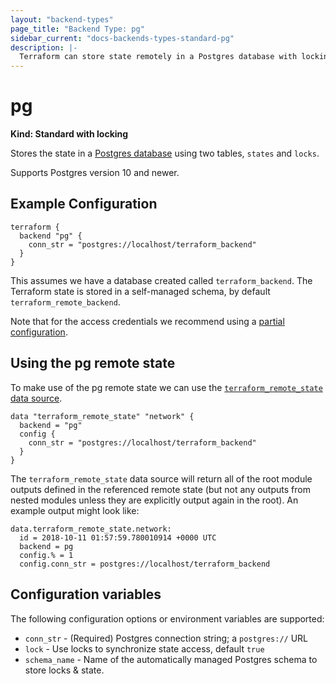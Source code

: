 ```yaml
---
layout: "backend-types"
page_title: "Backend Type: pg"
sidebar_current: "docs-backends-types-standard-pg"
description: |-
  Terraform can store state remotely in a Postgres database with locking.
---
```


# pg

**Kind: Standard with locking**

Stores the state in a [Postgres database](https://www.postgresql.org) using two tables, `states` and `locks`.

Supports Postgres version 10 and newer.

## Example Configuration

```hcl
terraform {
  backend "pg" {
    conn_str = "postgres://localhost/terraform_backend"
  }
}
```

This assumes we have a database created called `terraform_backend`. The
Terraform state is stored in a self-managed schema, by default 
`terraform_remote_backend`.

Note that for the access credentials we recommend using a
[partial configuration](/docs/backends/config.html).

## Using the pg remote state

To make use of the pg remote state we can use the
[`terraform_remote_state` data
source](/docs/providers/terraform/d/remote_state.html).

```hcl
data "terraform_remote_state" "network" {
  backend = "pg"
  config {
    conn_str = "postgres://localhost/terraform_backend"
  }
}
```

The `terraform_remote_state` data source will return all of the root module 
outputs defined in the referenced remote state (but not any outputs from 
nested modules unless they are explicitly output again in the root). An 
example output might look like:

```
data.terraform_remote_state.network:
  id = 2018-10-11 01:57:59.780010914 +0000 UTC
  backend = pg
  config.% = 1
  config.conn_str = postgres://localhost/terraform_backend
```

## Configuration variables

The following configuration options or environment variables are supported:

 * `conn_str` - (Required) Postgres connection string; a `postgres://` URL
 * `lock` - Use locks to synchronize state access, default `true`
 * `schema_name` - Name of the automatically managed Postgres schema to store locks & state.
 
